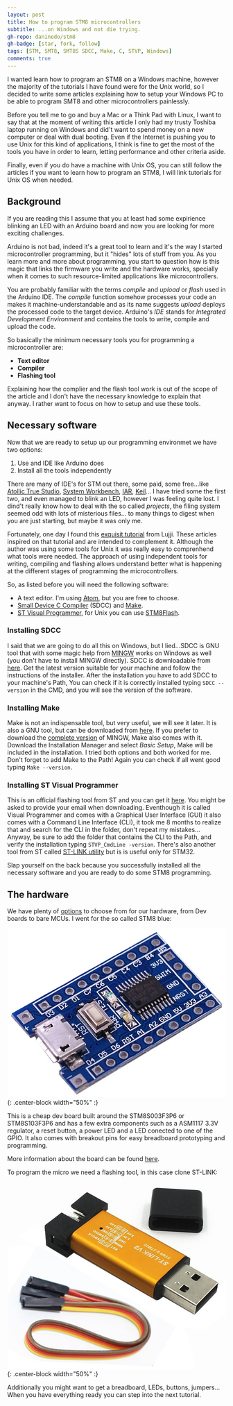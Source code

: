 ```yaml
---
layout: post
title: How to program STM8 microcontrollers
subtitle: ...on Windows and not die trying.
gh-repo: daninedo/stm8
gh-badge: [star, fork, follow]
tags: [STM, SMT8, SMT8S SDCC, Make, C, STVP, Windows]
comments: true
---
```


I wanted learn how to program an STM8 on a Windows machine, however the majority
of the tutorials I have found were for the Unix world, so I decided to write some
articles explaining how to setup your Windows PC to be able to program SMT8 and
other microcontrollers painlessly.

Before you tell me to go and buy a Mac or a Think Pad with Linux, I want to say
that at the moment of writing this article I only had my trusty Toshiba laptop running
on Windows and did't want to spend money on a new computer or deal with dual booting.
Even if the Internet is pushing you to use Unix for this kind of applications,
I think is fine to get the most of the tools you have in order to learn, letting
performance and other criteria aside.

Finally, even if you do have a machine with Unix OS, you can still follow the
articles if you want to learn how to program an STM8, I will link tutorials for
Unix OS when needed.


## Background
If you are reading this I assume that you at least had some expirience blinking
an LED with an Arduino board and now you are looking for more exciting challenges.

Arduino is not bad, indeed it's a great tool to learn and it's the way I started
microcontroller programming, but it "hides" lots of stuff from you. As you learn
more and more about programming, you start to question how is this magic
that links the firmware you write and the hardware works, specially when it comes
to such resource-limited applications like microcontrollers.

You are probably familiar with the terms _compile_ and _upload_ or _flash_ used
in the Arduino IDE. The _compile_ function somehow processes your code an makes
it machine-understandable and as its name suggests _upload_ deploys the processed
code to the target device. Arduino's _IDE_ stands for _Integrated Development Environment_
and contains the tools to write, compile and upload the code.

So basically the minimum necessary tools you for programming a microcontroller are:
- **Text editor**
- **Compiler**
- **Flashing tool**

Explaining how the complier and the flash tool work is out of the scope of the
article and I don't have the necessary knowledge to explain that anyway. I rather
want to focus on how to setup and use these tools.

## Necessary software
Now that we are ready to setup up our programming environmet we have two options:
1. Use and IDE like Arduino does
2. Install all the tools independently

There are many of IDE's for STM out there, some paid, some free...like
[Atollic True Studio](https://atollic.com/truestudio/),
[System Workbench](https://www.st.com/en/development-tools/sw4stm32.html),
[IAR](https://www.iar.com/),
[Keil](http://www.keil.com/)...
I have tried some the first two, and even managed to blink an LED, however I was
feeling quite lost. I dind't really know how to deal with the so called _projects_,
the filing system seemed odd with lots of misterious files...
to many things to digest when you are just starting, but maybe it was only me.

Fortunately, one day I found this
[exquisit tutorial](https://lujji.github.io/blog/bare-metal-programming-stm8/) from Lujji.
These articles inspired on that tutorial and are intended to complement it.
Although the author was using some tools for
Unix it was really easy to comprenhend what tools were needed. The approach of
using independent tools for writing, compiling and flashing allows understand
better what is happening at the different stages of programming the microcontrollers.

So, as listed before you will need the following software:
- A text editor. I'm using [Atom](https://Atom.io), but you are free to choose.
- [Small Device C Compiler](http://sdcc.sourceforge.net/) (SDCC)
and [Make](https://sourceforge.net/projects/gnuwin32/).
- [ST Visual Programmer](https://www.st.com/en/development-tools/stvp-stm32.html),
for Unix you can use [STM8Flash](https://github.com/vdudouyt/stm8flash).

### Installing SDCC
I said that we are going to do all this on Windows, but I lied...SDCC is GNU tool
that with some magic help from [MINGW](http://www.mingw.org/) works on Windows as
well (you don't have to install MINGW directly). SDCC is downloadable 
from [here](https://sourceforge.net/projects/sdcc/files/).
Get the latest version suitable for your machine and follow the instructions of
the installer. After the installation you have to add SDCC to your machine's Path,
You can check if it is correctly installed typing `SDCC --version` in the CMD, and
you will see the version of the software.

### Installing Make
Make is not an indispensable tool, but very useful, we will see it later.
It is also a GNU tool, but can be downloaded from [here](https://sourceforge.net/projects/gnuwin32/).
If you prefer to download the [complete version](https://osdn.net/projects/mingw/releases/)
of MINGW, Make also comes with it. Download the Installation Manager and select
_Basic Setup_, Make will be included in the installation. I tried both options and
both worked for me. Don't forget to add Make to the Path! Again you can check if
all went good typing `Make --version`.

### Installing ST Visual Programmer
This is an official flashing tool from ST and you can get it
[here](https://www.st.com/en/development-tools/stvp-stm32.html). You might be asked
to provide your email when downloading. Eventhough it is called Visual Programmer
and comes with a Graphical User Interface (GUI) it also comes with a Command
Line Interface (CLI), it took me 8 months to realize that and search for the CLI
in the folder, don't repeat my mistakes... Anyway, be sure to add the folder that contains
the CLI to the Path, and verify the installation typing `STVP_CmdLine -version`.
There's also another tool from ST called [ST-LINK utility](https://www.st.com/en/development-tools/stsw-link004.html)
but is is useful only for STM32.

Slap yourself on the back because you successfully installed all the necessary
software and you are ready to do some STM8 programming.

## The hardware
We have plenty of [options](https://www.st.com/en/evaluation-tools/stm8-mcu-eval-boards.html#2)
to choose from for our hardware, from Dev boards to bare MCUs. I went for the so
called STM8 blue:

![STM8s](/img/stm8s.jpg){: .center-block width="50%" :}

This is a cheap dev board built around the STM8S003F3P6 or STM8S103F3P6 and has a few extra components such
as a ASM1117 3.3V regulator, a reset button, a power LED and a LED conected to one
of the GPIO. It also comes with breakout pins for easy breadboard prototyping and
programming.

More information about the board can be found
[here](https://tenbaht.github.io/sduino/hardware/stm8blue/).

To program the micro we need a flashing tool, in this case clone ST-LINK:

![ST-LINK](/img/stlink.jpg){: .center-block width="50%" :}

Additionally you might want to get a breadboard, LEDs, buttons, jumpers... When
you have everything ready you can step into the next tutorial.
